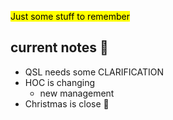 <mark class='underline'>Just some stuff to remember</mark>

## current notes 📓
- QSL needs some CLARIFICATION
- HOC is changing
	- new management
- Christmas is close 🎄

